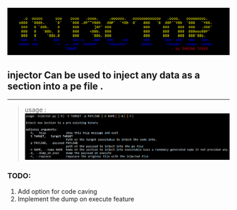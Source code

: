 ![Injector banner](/docs/banner.png)

## injector Can be used to inject any data as a section into a pe file .

---
> usage : 
  ![usage description](/docs/usage.png)
  
### TODO:
   1. Add option for code caving
   2. Implement the dump on execute feature

